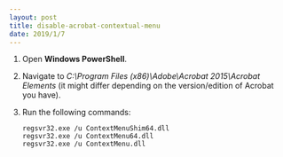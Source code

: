 ```yaml
---
layout: post
title: disable-acrobat-contextual-menu
date: 2019/1/7
---
```


1. Open **Windows PowerShell**.

1. Navigate to _C:\Program Files (x86)\Adobe\Acrobat 2015\Acrobat Elements_ (it might differ depending on the version/edition of Acrobat you have).

1. Run the following commands:

    `regsvr32.exe /u ContextMenuShim64.dll`  
    `regsvr32.exe /u ContextMenu64.dll`  
    `regsvr32.exe /u ContextMenu.dll`  
